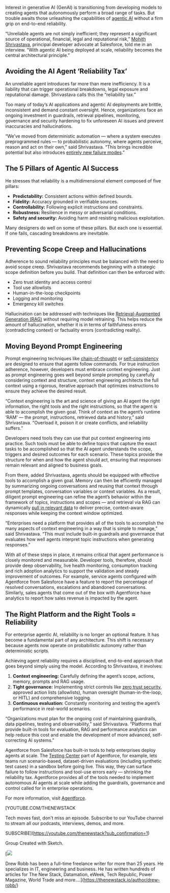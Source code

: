 Interest in generative AI (GenAI) is transitioning from developing models to creating agents that autonomously perform a broad range of tasks. But trouble awaits those unleashing the capabilities of [agentic AI](https://thenewstack.io/ai-agents-a-comprehensive-introduction-for-developers/) without a firm grip on end-to-end reliability.

“Unreliable agents are not simply inefficient; they represent a significant source of operational, financial, legal and reputational risk,” [Mohith Shrivastava](https://www.linkedin.com/in/mohith-shrivastava/), principal developer advocate at Salesforce, told me in an interview. “With agentic AI being deployed at scale, reliability becomes the central architectural principle.”

## Avoiding the AI Agent ‘Reliability Tax’

An unreliable agent introduces far more than mere inefficiency. It is a liability that can trigger operational breakdowns, legal exposure and reputational damage. Shrivastava calls this the “reliability tax.”

Too many of today’s AI applications and agentic AI deployments are brittle, inconsistent and demand constant oversight. Hence, organizations face an ongoing investment in guardrails, retrieval pipelines, monitoring, governance and security hardening to fix unforeseen AI issues and prevent inaccuracies and hallucinations.

“We’ve moved from deterministic automation — where a system executes preprogrammed rules — to probabilistic autonomy, where agents perceive, reason and act on their own,” said Shrivastava. “This brings incredible potential but also introduces [entirely new failure modes](https://thenewstack.io/mcp-a-practical-security-blueprint-for-developers).”

## The 5 Pillars of Agentic AI Success

He stresses that reliability is a multidimensional element composed of five pillars:

* **Predictability:** Consistent actions within defined bounds.
* **Fidelity:** Accuracy grounded in verifiable sources.
* **Controllability:** Following explicit instructions and constraints.
* **Robustness:** Resilience in messy or adversarial conditions.
* **Safety and security:** Avoiding harm and resisting malicious exploitation.

Many designers do well on some of these pillars. But each one is essential. If one fails, cascading breakdowns are inevitable.

## Preventing Scope Creep and Hallucinations

Adherence to sound reliability principles must be balanced with the need to avoid scope creep. Shrivastava recommends beginning with a strategic scope definition before you build. That definition can then be enforced with:

* Zero trust identity and access control
* Tool use allowlists
* Human-in-the-loop checkpoints
* Logging and monitoring
* Emergency kill switches

Hallucination can be addressed with techniques like [Retrieval-Augmented Generation (RAG)](https://thenewstack.io/no-mcp-hasnt-killed-rag-in-fact-theyre-complementary) without requiring model retraining. This helps reduce the amount of hallucination, whether it is in terms of faithfulness errors (contradicting context) or factuality errors (contradicting reality).

## Moving Beyond Prompt Engineering

Prompt engineering techniques like [chain-of-thought](https://towardsdatascience.com/short-and-sweet-enhancing-llm-performance-with-constrained-chain-of-thought-c4479361d995/) or [self-consistency](https://towardsdatascience.com/achieving-greater-self-consistency-in-large-language-models-6e6cb5f3c5b7/) are designed to ensure that agents follow commands. For true instruction adherence, however, developers must embrace context engineering. Just as prompt engineering goes well beyond simple prompting by carefully considering context and structure, context engineering architects the full context using a rigorous, iterative approach that optimizes instructions to ensure they achieve the desired result.

“Context engineering is the art and science of giving an AI agent the right information, the right tools and the right instructions, so that the agent is able to accomplish the given goal. Think of context as the agent’s runtime ‘RAM’ — the prompt, instructions, retrieved data and history,” said Shrivastava. “Overload it, poison it or create conflicts, and reliability suffers.”

Developers need tools they can use that put context engineering into practice. Such tools must be able to define topics that capture the exact tasks to be accomplished so that the AI agent understands the scope, triggers and desired outcomes for each scenario. These topics provide the structure for when and how the agent should act, ensuring that responses remain relevant and aligned to business goals.

From there, added Shrivastava, agents should be equipped with effective tools to accomplish a given goal. Memory can then be efficiently managed by summarizing ongoing conversations and reusing that context through prompt templates, conversation variables or context variables. As a result, diligent prompt engineering can refine the agent’s behavior within the framework of topics, instructions and scopes — and retrieval via RAG can dynamically [pull in relevant data](https://thenewstack.io/beyond-ai-models-data-platform-requirements-for-agentic-ai) to deliver precise, context-aware responses while keeping the context window optimized.

“Enterprises need a platform that provides all of the tools to accomplish the many aspects of context engineering in a way that is simple to manage,” said Shrivastava. “This must include built-in guardrails and governance that evaluates how well agents interpret topic instructions when generating responses.”

With all of these steps in place, it remains critical that agent performance is closely monitored and measurable. Developer tools, therefore, should provide deep observability, live health monitoring, consumption tracking and rich adoption analytics to support the validation and steady improvement of outcomes. For example, service agents configured with Agentforce from Salesforce have a feature to report the percentage of resolved conversations, escalations and abandoned conversations. Similarly, sales agents that come out of the box with Agentforce have analytics to report how sales revenue is impacted by the agent.

## The Right Platform and the Right Tools = Reliability

For enterprise agentic AI, reliability is no longer an optional feature. It has become a fundamental part of any architecture. This shift is necessary because agents now operate on probabilistic autonomy rather than deterministic scripts.

Achieving agent reliability requires a disciplined, end-to-end approach that goes beyond simply using the model. According to Shrivastava, it involves:

1. **Context engineering:** Carefully defining the agent’s scope, actions, memory, prompts and RAG usage.
2. **Tight governance:** Implementing strict controls like [zero trust security](https://thenewstack.io/what-is-zero-trust-security/ "zero trust security"), approved action lists (allowlists), human oversight (human-in-the-loop, or HITL) and comprehensive logging.
3. **Continuous evaluation:** Constantly monitoring and testing the agent’s performance in real-world scenarios.

“Organizations must plan for the ongoing cost of maintaining guardrails, data pipelines, testing and observability,” said Shrivastava. “Platforms that provide built-in tools for evaluation, RAG and performance analytics can help reduce this cost and enable the development of more advanced, self-correcting AI systems.”

Agentforce from Salesforce has built-in tools to help enterprises deploy agents at scale. The [Testing Center](https://www.salesforce.com/news/press-releases/2024/11/20/agentforce-testing-center-announcement/) part of Agentforce, for example, lets teams run scenario-based, dataset-driven evaluations (including synthetic test cases) in a sandbox before going live. This way, they can surface failure to follow instructions and tool-use errors early — shrinking the reliability tax. Agentforce provides all of the tools needed to implement autonomous AI agents at scale while adding the guardrails, governance and control called for in enterprise operations.

For more information, visit [Agentforce](https://www.salesforce.com/agentforce/).

[YOUTUBE.COM/THENEWSTACK

Tech moves fast, don't miss an episode. Subscribe to our YouTube
channel to stream all our podcasts, interviews, demos, and more.

SUBSCRIBE](https://youtube.com/thenewstack?sub_confirmation=1)

Group
Created with Sketch.

[![](https://cdn.thenewstack.io/media/2025/08/302edea8-drewrobb.jpg)

Drew Robb has been a full-time freelance writer for more than 25 years. He specializes in IT, engineering and business. He has written hundreds of articles for The New Stack, Datamation, eWeek, Tech Republic, Power Magazine, World Trade and more....](https://thenewstack.io/author/drew-robb/)